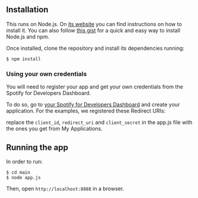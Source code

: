 ## Installation

This runs on Node.js. On [its website](http://www.nodejs.org/download/) you can find instructions on how to install it. You can also follow [this gist](https://gist.github.com/isaacs/579814) for a quick and easy way to install Node.js and npm.

Once installed, clone the repository and install its dependencies running:

    $ npm install

### Using your own credentials
You will need to register your app and get your own credentials from the Spotify for Developers Dashboard.

To do so, go to [your Spotify for Developers Dashboard](https://beta.developer.spotify.com/dashboard) and create your application. For the examples, we registered these Redirect URIs:

replace the `client_id`, `redirect_uri` and `client_secret` in the app.js file with the ones you get from My Applications.

## Running the app
In order to run:

    $ cd main
    $ node app.js

Then, open `http://localhost:8888` in a browser.
